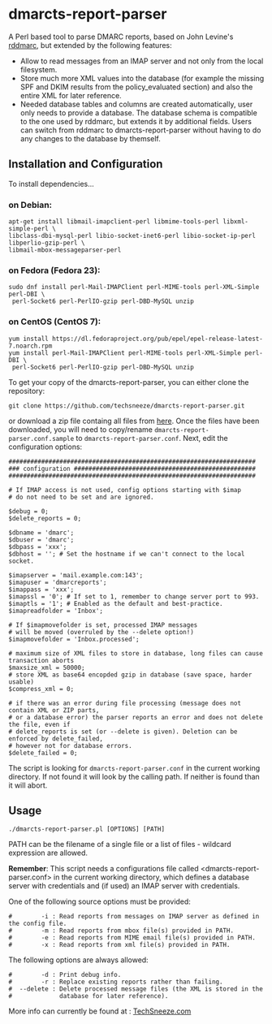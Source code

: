 # dmarcts-report-parser
A Perl based tool to parse DMARC reports, based on John Levine's [rddmarc](http://www.taugh.com/rddmarc/), but extended by the following features:
* Allow to read messages from an IMAP server and not only from the local filesystem.
* Store much more XML values into the database (for example the missing SPF and DKIM results from the policy_evaluated section) and also the entire XML for later reference.
* Needed database tables and columns are created automatically, user only needs to provide a database. The database schema is compatible to the one used by rddmarc, but extends it by additional fields. Users can switch from rddmarc to dmarcts-report-parser without having to do any changes to the database by themself.


## Installation and Configuration

To install dependencies...

### on Debian:
```
apt-get install libmail-imapclient-perl libmime-tools-perl libxml-simple-perl \
libclass-dbi-mysql-perl libio-socket-inet6-perl libio-socket-ip-perl libperlio-gzip-perl \
libmail-mbox-messageparser-perl
```
### on Fedora (Fedora 23):
```
sudo dnf install perl-Mail-IMAPClient perl-MIME-tools perl-XML-Simple perl-DBI \
 perl-Socket6 perl-PerlIO-gzip perl-DBD-MySQL unzip
```
### on CentOS (CentOS 7):
```
yum install https://dl.fedoraproject.org/pub/epel/epel-release-latest-7.noarch.rpm
yum install perl-Mail-IMAPClient perl-MIME-tools perl-XML-Simple perl-DBI \
 perl-Socket6 perl-PerlIO-gzip perl-DBD-MySQL unzip
 ```

To get your copy of the dmarcts-report-parser, you can either clone the repository:
```
git clone https://github.com/techsneeze/dmarcts-report-parser.git
```
or download a zip file containg all files from [here](https://github.com/techsneeze/dmarcts-report-parser/archive/master.zip). Once the files have been downloaded, you will need to copy/rename `dmarcts-report-parser.conf.sample` to `dmarcts-report-parser.conf`. Next, edit the configuration options:

```
####################################################################
### configuration ##################################################
####################################################################

# If IMAP access is not used, config options starting with $imap
# do not need to be set and are ignored.

$debug = 0;
$delete_reports = 0;

$dbname = 'dmarc';
$dbuser = 'dmarc';
$dbpass = 'xxx';
$dbhost = ''; # Set the hostname if we can't connect to the local socket.

$imapserver = 'mail.example.com:143';
$imapuser = 'dmarcreports';
$imappass = 'xxx';
$imapssl = '0'; # If set to 1, remember to change server port to 993.
$imaptls = '1'; # Enabled as the default and best-practice.
$imapreadfolder = 'Inbox';

# If $imapmovefolder is set, processed IMAP messages
# will be moved (overruled by the --delete option!)
$imapmovefolder = 'Inbox.processed';

# maximum size of XML files to store in database, long files can cause transaction aborts
$maxsize_xml = 50000;
# store XML as base64 encopded gzip in database (save space, harder usable)
$compress_xml = 0;

# if there was an error during file processing (message does not contain XML or ZIP parts, 
# or a database error) the parser reports an error and does not delete the file, even if 
# delete_reports is set (or --delete is given). Deletion can be enforced by delete_failed, 
# however not for database errors.
$delete_failed = 0;
```
The script is looking for `dmarcts-report-parser.conf` in the current working directory. If not found it will look by the calling path. If neither is found than it will abort.

## Usage

```
./dmarcts-report-parser.pl [OPTIONS] [PATH]
```
PATH can be the filename of a single file or a list of files - wildcard expression are allowed.

**Remember**: This script needs a configurations file called <dmarcts-report-parser.conf> in the current working directory, which defines a database server with credentials and (if used) an IMAP server with credentials.

One of the following source options must be provided:
```
#        -i : Read reports from messages on IMAP server as defined in the config file.
#        -m : Read reports from mbox file(s) provided in PATH.
#        -e : Read reports from MIME email file(s) provided in PATH.
#        -x : Read reports from xml file(s) provided in PATH.
```

The following options are always allowed:
```
#        -d : Print debug info.
#        -r : Replace existing reports rather than failing.
#  --delete : Delete processed message files (the XML is stored in the
#             database for later reference).
```

More info can currently be found at : [TechSneeze.com](http://www.techsneeze.com/how-parse-dmarc-reports-imap/)

